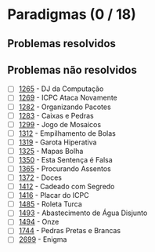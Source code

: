 # Paradigmas (0 / 18)



## Problemas resolvidos


## Problemas não resolvidos

  - [ ]  [1265](https://www.beecrowd.com.br/judge/pt/problems/view/1265) - DJ da Computação
  - [ ]  [1269](https://www.beecrowd.com.br/judge/pt/problems/view/1269) - ICPC Ataca Novamente
  - [ ]  [1282](https://www.beecrowd.com.br/judge/pt/problems/view/1282) - Organizando Pacotes
  - [ ]  [1283](https://www.beecrowd.com.br/judge/pt/problems/view/1283) - Caixas e Pedras
  - [ ]  [1299](https://www.beecrowd.com.br/judge/pt/problems/view/1299) - Jogo de Mosaicos
  - [ ]  [1312](https://www.beecrowd.com.br/judge/pt/problems/view/1312) - Empilhamento de Bolas
  - [ ]  [1319](https://www.beecrowd.com.br/judge/pt/problems/view/1319) - Garota Hiperativa
  - [ ]  [1325](https://www.beecrowd.com.br/judge/pt/problems/view/1325) - Mapas Bolha
  - [ ]  [1350](https://www.beecrowd.com.br/judge/pt/problems/view/1350) - Esta Sentença é Falsa
  - [ ]  [1365](https://www.beecrowd.com.br/judge/pt/problems/view/1365) - Procurando Assentos
  - [ ]  [1372](https://www.beecrowd.com.br/judge/pt/problems/view/1372) - Doces
  - [ ]  [1412](https://www.beecrowd.com.br/judge/pt/problems/view/1412) - Cadeado com Segredo
  - [ ]  [1416](https://www.beecrowd.com.br/judge/pt/problems/view/1416) - Placar do ICPC
  - [ ]  [1485](https://www.beecrowd.com.br/judge/pt/problems/view/1485) - Roleta Turca
  - [ ]  [1493](https://www.beecrowd.com.br/judge/pt/problems/view/1493) - Abastecimento de Água Disjunto
  - [ ]  [1494](https://www.beecrowd.com.br/judge/pt/problems/view/1494) - Onze
  - [ ]  [1744](https://www.beecrowd.com.br/judge/pt/problems/view/1744) - Pedras Pretas e Brancas
  - [ ]  [2699](https://www.beecrowd.com.br/judge/pt/problems/view/2699) - Enigma